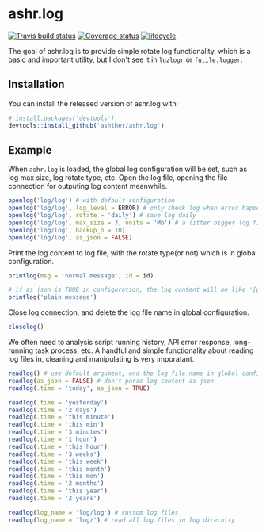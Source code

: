 # ashr.log
[![Travis build status](https://travis-ci.org/ashther/ashr.log.svg?branch=master)](https://travis-ci.org/ashther/ashr.log)
[![Coverage status](https://codecov.io/gh/ashther/ashr.log/branch/master/graph/badge.svg)](https://codecov.io/github/ashther/ashr.log?branch=master)
[![lifecycle](https://img.shields.io/badge/lifecycle-experimental-orange.svg)](https://www.tidyverse.org/lifecycle/#experimental)

The goal of ashr.log is to provide simple rotate log functionality, which is a basic and 
important utility, but I don't see it in `luzlogr` or `futile.logger`.

## Installation

You can install the released version of ashr.log with:

``` r
# install.packages('devtools')
devtools::install_github('ashther/ashr.log')
```

## Example
When `ashr.log` is loaded, the global log configuration will be set, such as log max size, log rotate type, etc. 
Open the log file, opening the file connection for outputing log content meanwhile.
``` r
openlog('log/log') # with default configuration
openlog('log/log', log_level = ERROR) # only check log when error happened
openlog('log/log', rotate = 'daily') # save log daily
openlog('log/log', max_size = 3, units = 'Mb') # a litter bigger log file
openlog('log/log', backup_n = 10)
openlog('log/log', as_json = FALSE)
```

Print the log content to log file, with the rotate type(or not) which is in global configuration.
``` r
printlog(msg = 'normal message', id = id)

# if as_json is TRUE in configuration, the log content will be like '[plain message]'
printlog('plain message')  
```

Close log connection, and delete the log file name in global configuration.
``` r
closelog()
```

We often need to analysis script running history, API error response, long-running task process, etc. A handful and simple functionality about reading log files in, cleaning and manipulating is very imporatant.
``` r
readlog() # use default argument, and the log file name in global configuration
readlog(as_json = FALSE) # don't parse log content as json
readlog(.time = 'today', as_json = TRUE)

readlog(.time = 'yesterday')
readlog(.time = '2 days')
readlog(.time = 'this minute')
readlog(.time = 'this min')
readlog(.time = '3 minutes')
readlog(.time = '1 hour')
readlog(.time = 'this hour')
readlog(.time = '3 weeks')
readlog(.time = 'this week')
readlog(.time = 'this month')
readlog(.time = 'this mon')
readlog(.time = '2 months')
readlog(.time = 'this year')
readlog(.time = '2 years')

readlog(log_name = 'log/log') # custom log files
readlog(log_name = 'log/') # read all log files in log direcotry
```
